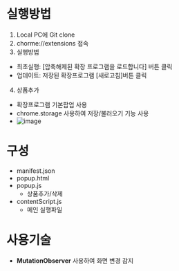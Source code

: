 # 실행방법
1. Local PC에 Git clone
2. chorme://extensions 접속
3. 실행방법
  - 최초실행: [압축해제된 확장 프로그램을 로드합니다] 버튼 클릭
  - 업데이트: 저장된 확장프로그램 [새로고침]버튼 클릭
4. 상품추가
  - 확장프로그램 기본팝업 사용
  - chrome.storage 사용하여 저장/불러오기 기능 사용
  - ![image](https://github.com/user-attachments/assets/0ed87bbf-e495-4977-ab91-b663aa00f03d)

# 구성
- manifest.json
- popup.html
- popup.js
  - 상품추가/삭제
- contentScript.js
  - 메인 실행파일

# 사용기술
- **MutationObserver** 사용하여 화면 변경 감지
